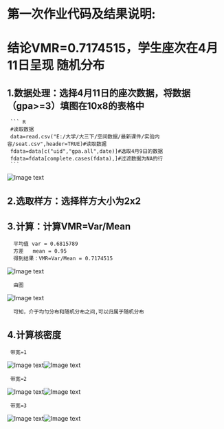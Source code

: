 
# 第一次作业代码及结果说明:


# 结论VMR=0.7174515，学生座次在4月11日呈现  随机分布


## 1.数据处理：选择4月11日的座次数据，将数据（gpa>=3）填图在10x8的表格中
     ``` R
     #读取数据
     data=read.csv("E:/大学/大三下/空间数据/最新课件/实验内容/seat.csv",header=TRUE)#读取数据
     fdata=data[c("uid","gpa.all",date)]#选取4月9日的数据
     fdata=fdata[complete.cases(fdata),]#过滤数据为NA的行
     ```

![Image text](https://github.com/cuit201608/Team8_coding/blob/master/folder/%E5%AD%A6%E7%94%9F%E5%BA%A7%E6%AC%A1%E8%A1%A8.png)
      
## 2.选取样方：选择样方大小为2x2 

## 3.计算：计算VMR=Var/Mean
      
      平均值 var = 0.6815789
      方差   mean = 0.95
      得到结果：VMR=Var/Mean = 0.7174515
![Image text ](https://github.com/cuit201608/Team8_coding/blob/master/folder/%E8%BF%87%E7%A8%8B%E5%9B%BE.png)

      由图
      
![Image text ](https://github.com/cuit201608/Team8_coding/blob/master/folder/%E5%88%86%E5%B8%83%E5%9B%BE.png)

      可知，介于均匀分布和随机分布之间,可以归属于随机分布
      
## 4.计算核密度

     带宽=1
     
![Image text ](https://github.com/cuit201608/Team8_coding/blob/master/folder/%E5%B8%A6%E5%AE%BD%E4%B8%BA%EF%BC%88%E4%B8%80%EF%BC%89.jpeg)![Image text ](https://github.com/cuit201608/Team8_coding/blob/master/folder/%E5%B8%A6%E5%AE%BD%E4%B8%BA%EF%BC%88%E4%B8%80%EF%BC%89%E6%A0%87%E8%AE%B0.jpeg)

     带宽=2
     
![Image text ](https://github.com/cuit201608/Team8_coding/blob/master/folder/%E5%B8%A6%E5%AE%BD%E4%B8%BA%EF%BC%88%E4%BA%8C%EF%BC%89.jpeg)![Image text ](https://github.com/cuit201608/Team8_coding/blob/master/folder/%E5%B8%A6%E5%AE%BD%E4%B8%BA%EF%BC%88%E4%BA%8C%EF%BC%89%E6%A0%87%E8%AE%B0.jpeg)

     带宽=3
     
![Image text ](https://github.com/cuit201608/Team8_coding/blob/master/folder/%E5%B8%A6%E5%AE%BD%E4%B8%BA%EF%BC%88%E4%B8%89%EF%BC%89.jpeg)![Image text ](https://github.com/cuit201608/Team8_coding/blob/master/folder/%E5%B8%A6%E5%AE%BD%E4%B8%BA%EF%BC%88%E4%B8%89%EF%BC%89%E6%A0%87%E8%AE%B0.jpeg)


